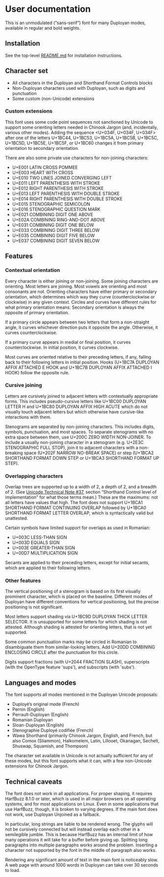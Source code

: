 <!--
Copyright 2022 Google LLC
Copyright 2023-2024 David Corbett

Licensed under the Apache License, Version 2.0 (the "License");
you may not use this file except in compliance with the License.
You may obtain a copy of the License at

    http://www.apache.org/licenses/LICENSE-2.0

Unless required by applicable law or agreed to in writing, software
distributed under the License is distributed on an "AS IS" BASIS,
WITHOUT WARRANTIES OR CONDITIONS OF ANY KIND, either express or implied.
See the License for the specific language governing permissions and
limitations under the License.
-->

# User documentation

This is an unmodulated (“sans-serif”) font for many Duployan modes, available in
regular and bold weights.

## Installation

See the top-level [README.md](../README.md) for installation instructions.

## Character set

* All characters in the Duployan and Shorthand Format Controls blocks
* Non-Duployan characters used with Duployan, such as digits and punctuation
* Some custom (non-Unicode) extensions

### Custom extensions

This font uses some code point sequences not sanctioned by Unicode to support
some orienting letters needed in Chinook Jargon (and, incidentally, various
other modes). Adding the sequence \<U+034F, U+034F, U+034F> after one of the
letters U+1BC44, U+1BC53, U+1BC5A, U+1BC5B, U+1BC5C, U+1BC5D, U+1BC5E, U+1BC5F,
or U+1BC60 changes it from primary orientation to secondary orientation.

There are also some private use characters for non-joining characters:

* U+E001 LATIN CROSS POMMEE
* U+E003 HEART WITH CROSS
* U+E010 TWO LINES JOINED CONVERGING LEFT
* U+E011 LEFT PARENTHESIS WITH STROKE
* U+E012 RIGHT PARENTHESIS WITH STROKE
* U+E013 LEFT PARENTHESIS WITH DOUBLE STROKE
* U+E014 RIGHT PARENTHESIS WITH DOUBLE STROKE
* U+E015 STENOGRAPHIC SEMICOLON
* U+E016 STENOGRAPHIC QUESTION MARK
* U+E021 COMBINING DIGIT ONE ABOVE
* U+E02A COMBINING RING-AND-DOT ABOVE
* U+E031 COMBINING DIGIT ONE BELOW
* U+E033 COMBINING DIGIT THREE BELOW
* U+E035 COMBINING DIGIT FIVE BELOW
* U+E037 COMBINING DIGIT SEVEN BELOW

## Features

### Contextual orientation

Every character is either joining or non-joining. Some joining characters are
orienting. Most letters are joining. Most vowels are orienting and most
consonants are not. Orienting characters have either primary or secondary
orientation, which determines which way they curve (counterclockwise or
clockwise) in any given context. Circles and curves have different rules for
what primary orientation means. Secondary orientation is always the opposite of
primary orientation.

If a primary circle appears between two letters that form a non-straight angle,
it curves whichever direction puts it opposite the angle. Otherwise, it curves
counterclockwise.

If a primary curve appears in medial or final position, it curves
counterclockwise. In initial position, it curves clockwise.

Most curves are oriented relative to their preceding letters, if any, falling
back to their following letters in initial position. Hooks (U+1BC7A DUPLOYAN
AFFIX ATTACHED E HOOK and U+1BC7B DUPLOYAN AFFIX ATTACHED I HOOK) follow the
opposite rule.

### Cursive joining

Letters are cursively joined to adjacent letters with contextually appropriate
forms. This includes pseudo-cursive letters like U+1BC00 DUPLOYAN LETTER H and
U+1BC80 DUPLOYAN AFFIX HIGH ACUTE which do not visually touch adjacent letters
but which otherwise have cursive-like interactions with them.

Stenograms are separated by non-joining characters. This includes digits,
symbols, punctuation, and most spaces. To separate stenograms with no extra
space between them, use U+200C ZERO WIDTH NON-JOINER. To include a usually
non-joining character in a stenogram (e.g. U+2E3C STENOGRAPHIC FULL STOP),
join it to adjacent characters with a non-breaking space (U+202F NARROW NO-BREAK
SPACE) or step (U+1BCA2 SHORTHAND FORMAT DOWN STEP or U+1BCA3 SHORTHAND FORMAT
UP STEP).

### Overlapping characters

Overlap trees are supported up to a width of 2, a depth of 2, and a breadth of
2. (See [Unicode Technical Note #37](
https://www.unicode.org/notes/tn37/utn37-1-duployan.pdf), section “Shorthand
Control level of implementation” for what those terms mean.) These are the
maximums: not all letters have values that high. The font does not support
U+1BCA1 SHORTHAND FORMAT CONTINUING OVERLAP followed by U+1BCA0 SHORTHAND FORMAT
LETTER OVERLAP, which is syntactically valid but unattested.

Certain symbols have limited support for overlaps as used in Romanian:

* U+003C LESS-THAN SIGN
* U+003D EQUALS SIGN
* U+003E GREATER-THAN SIGN
* U+00D7 MULTIPLICATION SIGN

Secants are applied to their preceding letters, except for initial secants,
which are applied to their following letters.

### Other features

The vertical positioning of a stenogram is based on its first visually prominent
character, which is placed on the baseline. Different modes of Duployan have
different conventions for vertical positioning, but the precise positioning is
not significant.

Most letters support shading via U+1BC9D DUPLOYAN THICK LETTER SELECTOR. It is
unsupported for some letters for which shading is not attested. Although shading
is attested for orienting letters, that is not yet supported.

Some common punctuation marks may be circled in Romanian to disambiguate them
from similar-looking letters. Add U+20DD COMBINING ENCLOSING CIRCLE after the
punctuation for this circle.

Digits support fractions (with U+2044 FRACTION SLASH), superscripts (with the
OpenType feature 'sups'), and subscripts (with 'subs').

## Languages and modes

The font supports all modes mentioned in the Duployan Unicode proposals:

* Duployé’s original mode (French)
* Pernin (English)
* Perrault-Duployan (English)
* Romanian Duployan
* Sloan-Duployan (English)
* Stenographie Duployé codifiée (French)
* Wawa Shorthand (primarily Chinook Jargon, English, and French, but also Comox
  (Sliammon), Halkomelem, Latin, Lillooet, Okanagan, Sechelt, Shuswap, Squamish,
  and Thompson)

The character set available in Unicode is not actually sufficient for any of
these modes, but this font supports what it can, with a few non-Unicode
extensions for Chinook Jargon.

## Technical caveats

The font does not work in all applications. For proper shaping, it requires
HarfBuzz 8.1.0 or later, which is used in all major browsers on all operating
systems, and for most applications on Linux. Even in some applications that use
HarfBuzz, though, it is broken to varying degrees. If the main font does not
work, use Duployan Unjoined as a fallback.

In particular, long strings are liable to be rendered wrong. The glyphs will not
be cursively connected but will instead overlap each other in a semilegible
jumble. This is because HarfBuzz has an internal limit of how many operations it
will take for a buffer before giving up. Splitting long paragraphs into multiple
paragraphs works around the problem. Inserting a character not supported by the
font in the middle of paragraph also works.

Rendering any significant amount of text in the main font is noticeably slow. A
web page with around 1000 words in Duployan can take over 30 seconds to load.
